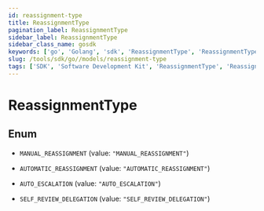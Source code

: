 ```yaml
---
id: reassignment-type
title: ReassignmentType
pagination_label: ReassignmentType
sidebar_label: ReassignmentType
sidebar_class_name: gosdk
keywords: ['go', 'Golang', 'sdk', 'ReassignmentType', 'ReassignmentType'] 
slug: /tools/sdk/go//models/reassignment-type
tags: ['SDK', 'Software Development Kit', 'ReassignmentType', 'ReassignmentType']
---
```


# ReassignmentType

## Enum


* `MANUAL_REASSIGNMENT` (value: `"MANUAL_REASSIGNMENT"`)

* `AUTOMATIC_REASSIGNMENT` (value: `"AUTOMATIC_REASSIGNMENT"`)

* `AUTO_ESCALATION` (value: `"AUTO_ESCALATION"`)

* `SELF_REVIEW_DELEGATION` (value: `"SELF_REVIEW_DELEGATION"`)


